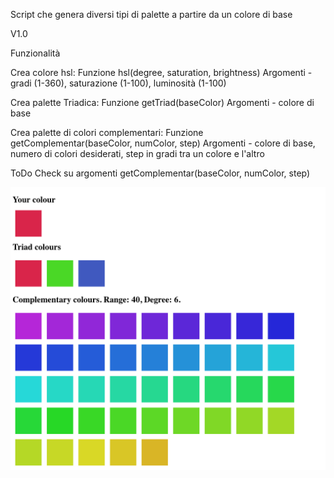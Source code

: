 Script che genera diversi tipi di palette a partire da un colore di base

V1.0

Funzionalità

Crea colore hsl:
Funzione hsl(degree, saturation, brightness)
Argomenti - gradi (1-360), saturazione (1-100), luminosità (1-100)

Crea palette Triadica:
Funzione getTriad(baseColor)
Argomenti - colore di base

Crea palette di colori complementari:
Funzione getComplementar(baseColor, numColor, step)
Argomenti - colore di base, numero di colori desiderati, step in gradi tra un colore e l'altro

ToDo
Check su argomenti getComplementar(baseColor, numColor, step)

![Color Palette](screen/screen.png)
